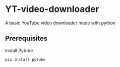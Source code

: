 # YT-video-downloader
A basic YouTube video downloader made with python

## Prerequisites

Install Pytube

```bash
pip install pytube
```
